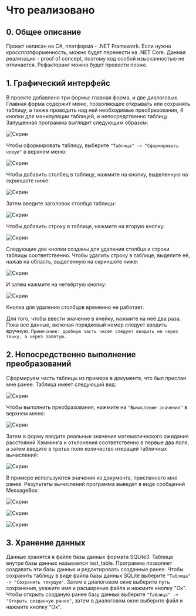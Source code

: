 # Что реализовано
## 0. Общее описание
Проект написан на C#, платформа - .NET Framework. Если нужна кроссплатформенность, можно будет перенести на .NET Core. Данная реализация - proof of concept, поэтому код особой изысканностью не отличается. Рефакторинг можно будет провести позже.

## 1. Графический интерфейс
В проекте добавлено три формы: главная форма, и две диалоговых. Главная форма содержит меню, позволяющее открывать или сохранять таблицу, а также проводить над ней необходимые преобразования, 4 кнопки для манипуляции таблицей, и непосредственно таблицу. Запущенная программа выглядит следующим образом:

![Скрин](images/screen0.png)

Чтобы сформировать таблицу, выберите ``` "Таблица" -> "Сформировать новую" ``` в верхнем меню:

![Скрин](images/screen1.png)

Чтобы добавить столбец в таблицу, нажмите на кнопку, выделенную на скриншоте ниже:

![Скрин](images/screen2.png)

Затем введите заголовок столбца таблицы:

![Скрин](images/screen3.png)

Чтобы добавить строку в таблице, нажмите на вторую кнопку:

![Скрин](images/screen4.png)

Следующие две кнопки созданы для удаления столбца и строки таблицы соответственно. Чтобы удалить строку в таблице, выделите её, нажав на область, выделенную на скриншоте ниже:

![Скрин](images/screen5.png)

И затем нажмите на четвёртую кнопку:

![Скрин](images/screen6.png)

Кнопка для удаления столбцов временно не работает.

Для того, чтобы ввести значение в ячейку, нажмите на неё два раза. Пока все данные, включая порядковый номер следует вводить вручную. ```Примечание: дробную часть чисел следует вводить не через точку, а через запятую.```

## 2. Непосредственно выполнение преобразований
Сформируем часть таблицы из примера в документе, что был прислан мне ранее. Таблица имеет следующий вид:

![Скрин](images/screen7.png)

Чтобы выполнить преобразования, нажмите на ```"Вычисление значения"``` в верхнем меню:

![Скрин](images/screen8.png)

Затем в форму введите реальные значения математического ожидания расстояний Хэмминга и отклонения соответственно в первые два поля, а затем введите в третье поле количество итераций табличных вычислений:

![Скрин](images/screen9.png)

В примере используются значения из документа, присланного мне ранее. Результаты вычислений программа выведет в виде сообщений MessageBox:

![Скрин](images/screen10.png)

![Скрин](images/screen11.png)

![Скрин](images/screen12.png)

## 3. Хранение данных
Данные хранятся в файле базы данных формата SQLite3. Таблица внутри базы данных называется test_table. Программа позволяет создавать эти базы данных и редактировать созданные ранее. Чтобы сохранить таблицу в виде файла базы данных SQLite выберите ```"Таблица" -> "Сохранить текущую"```. Затем в диалоговом окне выберите путь сохранения, укажите имя и расширение файла и нажмите кнопку "Ок". Чтобы открыть созданую ранее базу данных выберите ```"Таблица" -> "Открыть созданную ранее"```, затем в диалоговом окне выберите файл и нажмите кнопку "Ок".
